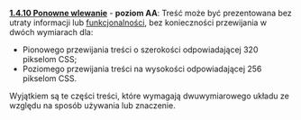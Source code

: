 [**1.4.10 Ponowne wlewanie**](https://wcag.lepszyweb.pl/#reflow) - **poziom AA**: Treść może być prezentowana bez utraty informacji lub <a href="#" data-toggle="tooltip" data-original-title="{{site.data.glossary.funkcjonalnosc | strip_html | replace: '*', ''}}">funkcjonalności</a>, bez konieczności przewijania w dwóch wymiarach dla:

 - Pionowego przewijania treści o szerokości odpowiadającej 320 pikselom CSS;
 - Poziomego przewijania treści na wysokości odpowiadającej 256 pikselom CSS.

 Wyjątkiem są te części treści, które wymagają dwuwymiarowego układu ze względu na sposób używania lub znaczenie.

